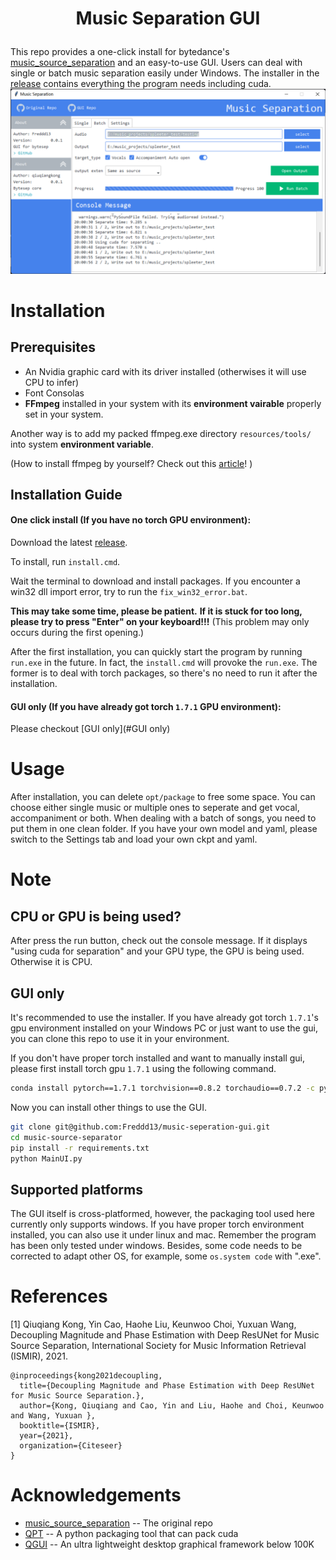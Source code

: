 # <p align="center">Music Separation GUI</p>
This repo provides a one-click install for bytedance's [music_source_separation](https://github.com/bytedance/music_source_separation) and an easy-to-use GUI. 
Users can deal with single or batch music separation easily under Windows.
The installer in the [release](https://github.com/Freddd13/music-separation-gui/releases) contains everything the program needs including cuda. 
![](https://raw.githubusercontent.com/Freddd13/picBed/master/img/Snipaste_2022-01-22_20-47-50.png)

# Installation
## Prerequisites
- An Nvidia graphic card with its driver installed (otherwises it will use CPU to infer) 
- Font Consolas
- **FFmpeg** installed in your system with its **environment vairable** properly set in your system.

Another way is to add my packed ffmpeg.exe directory  `resources/tools/` into system **environment variable**.

 (How to install ffmpeg by yourself? Check out this [article](https://www.geeksforgeeks.org/how-to-install-ffmpeg-on-windows/)! )
## Installation Guide
#### One click install (If you have no torch GPU environment):

Download the latest [release](https://github.com/Freddd13/music-separation-gui/releases).

To install, run `install.cmd`. 

Wait the terminal to download and install packages. If you encounter a win32 dll import error, try to run the `fix_win32_error.bat`.

**This may take some time, please be patient.**
**If it is stuck for too long, please try to press "Enter" on your keyboard!!!** (This problem may only occurs during the first opening.)

After the first installation, you can quickly start the program by running `run.exe` in the future. In fact, the `install.cmd` will provoke the `run.exe`. The former is to deal with torch packages, so there's no need to run it after the installation.

#### GUI only (If you have already got torch `1.7.1` GPU environment):

Please checkout [GUI only](#GUI only)

# Usage
After installation, you can delete `opt/package` to free some space.
You can choose either single music or multiple ones to seperate and get vocal, accompaniment or both. When dealing with a batch of songs, you need to put them in one clean folder.
If you have your own model and yaml, please switch to the Settings tab and load your own ckpt and yaml.



# Note
## CPU or GPU is being used?
After press the run button, check out the console message.
If it displays "using cuda for separation" and your GPU type, the GPU is being used. Otherwise it is CPU.

## GUI only
It's recommended to use the installer. If you have already got torch `1.7.1`'s gpu environment installed on your Windows PC or just want to use the gui, you can clone this repo to use it in your environment.

If you don't have proper torch installed and want to manually install gui, please first install torch gpu `1.7.1` using the following command.
```bash
conda install pytorch==1.7.1 torchvision==0.8.2 torchaudio==0.7.2 -c pytorch  # or use pip to install
```
Now you can install other things to use the GUI.
```bash
git clone git@github.com:Freddd13/music-seperation-gui.git
cd music-source-separator
pip install -r requirements.txt
python MainUI.py
```
## Supported platforms
The GUI itself is cross-platformed, however, the packaging tool used here currently only supports windows. If you have proper torch environment installed, you can also use it under linux and mac. Remember the program has been only tested under windows. Besides, some code needs to be corrected to adapt other OS, for example, some `os.system code` with ".exe".

# References
[1] Qiuqiang Kong, Yin Cao, Haohe Liu, Keunwoo Choi, Yuxuan Wang, Decoupling Magnitude and Phase Estimation with Deep ResUNet for Music Source Separation, International Society for Music Information Retrieval (ISMIR), 2021.
```
@inproceedings{kong2021decoupling,
  title={Decoupling Magnitude and Phase Estimation with Deep ResUNet for Music Source Separation.},
  author={Kong, Qiuqiang and Cao, Yin and Liu, Haohe and Choi, Keunwoo and Wang, Yuxuan },
  booktitle={ISMIR},
  year={2021},
  organization={Citeseer}
}
```

# Acknowledgements

- [music_source_separation](https://github.com/bytedance/music_source_separation) -- The original repo
- [QPT](https://github.com/QPT-Family/QPT)  -- A python packaging tool that can pack cuda
- [QGUI](https://github.com/QPT-Family/QGUI) -- An ultra lightweight desktop graphical framework below 100K

